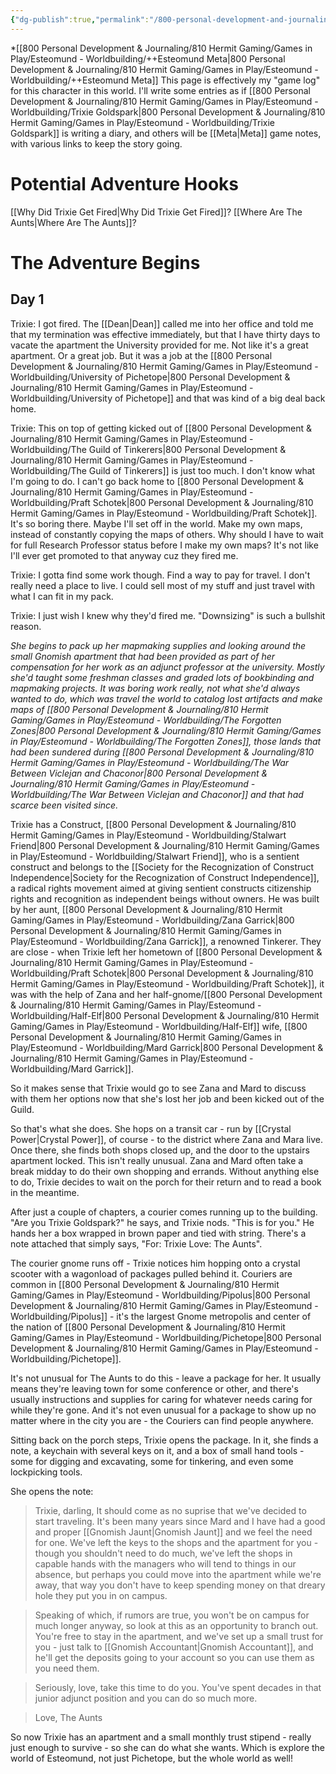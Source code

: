```yaml
---
{"dg-publish":true,"permalink":"/800-personal-development-and-journaling/810-hermit-gaming/games-in-play/esteomund-worldbuilding/play-notes/"}
---
```


*[[800 Personal Development & Journaling/810 Hermit Gaming/Games in Play/Esteomund - Worldbuilding/++Esteomund Meta\|800 Personal Development & Journaling/810 Hermit Gaming/Games in Play/Esteomund - Worldbuilding/++Esteomund Meta]] This page is effectively my "game log" for this character in this world.  I'll write some entries as if [[800 Personal Development & Journaling/810 Hermit Gaming/Games in Play/Esteomund - Worldbuilding/Trixie Goldspark\|800 Personal Development & Journaling/810 Hermit Gaming/Games in Play/Esteomund - Worldbuilding/Trixie Goldspark]] is writing a diary, and others will be [[Meta\|Meta]] game notes, with various links to keep the story going.

# Potential Adventure Hooks
[[Why Did Trixie Get Fired\|Why Did Trixie Get Fired]]?
[[Where Are The Aunts\|Where Are The Aunts]]?


# The Adventure Begins
## Day 1
Trixie:  I got fired.  The [[Dean\|Dean]] called me into her office and told me that my termination was effective immediately, but that I have thirty days to vacate the apartment the University provided for me.  Not like it's a great apartment.  Or a great job.  But it was a job at the [[800 Personal Development & Journaling/810 Hermit Gaming/Games in Play/Esteomund - Worldbuilding/University of Pichetope\|800 Personal Development & Journaling/810 Hermit Gaming/Games in Play/Esteomund - Worldbuilding/University of Pichetope]] and that was kind of a big deal back home.  
	
Trixie: This on top of getting kicked out of [[800 Personal Development & Journaling/810 Hermit Gaming/Games in Play/Esteomund - Worldbuilding/The Guild of Tinkerers\|800 Personal Development & Journaling/810 Hermit Gaming/Games in Play/Esteomund - Worldbuilding/The Guild of Tinkerers]] is just too much.   I don't know what I'm going to do.  I can't go back home to [[800 Personal Development & Journaling/810 Hermit Gaming/Games in Play/Esteomund - Worldbuilding/Praft Schotek\|800 Personal Development & Journaling/810 Hermit Gaming/Games in Play/Esteomund - Worldbuilding/Praft Schotek]].  It's so boring there.  Maybe I'll set off in the world.  Make my own maps, instead of constantly copying the maps of others.  Why should I have to wait for full Research Professor status before I make my own maps?  It's not like I'll ever get promoted to that anyway cuz they fired me.
	
Trixie:  I gotta find some work though.  Find a way to pay for travel.  I don't really need a place to live.  I could sell most of my stuff and just travel with what I can fit in my pack.
	
Trixie:  I just wish I knew why they'd fired me.  "Downsizing" is such a bullshit reason.

*She begins to pack up her mapmaking supplies and looking around the small Gnomish apartment that had been provided as part of her compensation for her work as an adjunct professor at the university.  Mostly she'd taught some freshman classes and graded lots of bookbinding and mapmaking projects.  It was boring work really, not what she'd always wanted to do, which was travel the world to catalog lost artifacts and make maps of [[800 Personal Development & Journaling/810 Hermit Gaming/Games in Play/Esteomund - Worldbuilding/The Forgotten Zones\|800 Personal Development & Journaling/810 Hermit Gaming/Games in Play/Esteomund - Worldbuilding/The Forgotten Zones]], those lands that had been sundered during [[800 Personal Development & Journaling/810 Hermit Gaming/Games in Play/Esteomund - Worldbuilding/The War Between Viclejan and Chaconor\|800 Personal Development & Journaling/810 Hermit Gaming/Games in Play/Esteomund - Worldbuilding/The War Between Viclejan and Chaconor]] and that had scarce been visited since.*

Trixie has a Construct, [[800 Personal Development & Journaling/810 Hermit Gaming/Games in Play/Esteomund - Worldbuilding/Stalwart Friend\|800 Personal Development & Journaling/810 Hermit Gaming/Games in Play/Esteomund - Worldbuilding/Stalwart Friend]], who is a sentient construct and belongs to the [[Society for the Recognization of Construct Independence\|Society for the Recognization of Construct Independence]], a radical rights movement aimed at giving sentient constructs citizenship rights and recognition as independent beings without owners.  He was built by her aunt, [[800 Personal Development & Journaling/810 Hermit Gaming/Games in Play/Esteomund - Worldbuilding/Zana Garrick\|800 Personal Development & Journaling/810 Hermit Gaming/Games in Play/Esteomund - Worldbuilding/Zana Garrick]], a renowned Tinkerer.  They are close - when Trixie left her hometown of [[800 Personal Development & Journaling/810 Hermit Gaming/Games in Play/Esteomund - Worldbuilding/Praft Schotek\|800 Personal Development & Journaling/810 Hermit Gaming/Games in Play/Esteomund - Worldbuilding/Praft Schotek]], it was with the help of Zana and her half-gnome/[[800 Personal Development & Journaling/810 Hermit Gaming/Games in Play/Esteomund - Worldbuilding/Half-Elf\|800 Personal Development & Journaling/810 Hermit Gaming/Games in Play/Esteomund - Worldbuilding/Half-Elf]] wife, [[800 Personal Development & Journaling/810 Hermit Gaming/Games in Play/Esteomund - Worldbuilding/Mard Garrick\|800 Personal Development & Journaling/810 Hermit Gaming/Games in Play/Esteomund - Worldbuilding/Mard Garrick]].

So it makes sense that Trixie would go to see Zana and Mard to discuss with them her options now that she's lost her job and been kicked out of the Guild.

So that's what she does.  She hops on a transit car - run by [[Crystal Power\|Crystal Power]], of course - to the district where Zana and Mara live.  Once there, she finds both shops closed up, and the door to the upstairs apartment locked.  This isn't really unusual.  Zana and Mard often take a break midday to do their own shopping and errands.  Without anything else to do, Trixie decides to wait on the porch for their return and to read a book in the meantime.

After just a couple of chapters, a courier comes running up to the building.  "Are you Trixie Goldspark?" he says, and Trixie nods.  "This is for you."  He hands her a box wrapped in brown paper and tied with string.  There's a note attached that simply says, "For: Trixie  Love:  The Aunts".

The courier gnome runs off - Trixie notices him hopping onto a crystal scooter with a wagonload of packages pulled behind it.  Couriers are common in [[800 Personal Development & Journaling/810 Hermit Gaming/Games in Play/Esteomund - Worldbuilding/Pipolus\|800 Personal Development & Journaling/810 Hermit Gaming/Games in Play/Esteomund - Worldbuilding/Pipolus]] - it's the largest Gnome metropolis and center of the nation of [[800 Personal Development & Journaling/810 Hermit Gaming/Games in Play/Esteomund - Worldbuilding/Pichetope\|800 Personal Development & Journaling/810 Hermit Gaming/Games in Play/Esteomund - Worldbuilding/Pichetope]].

It's not unusual for The Aunts to do this - leave a package for her.  It usually means they're leaving town for some conference or other, and there's usually instructions and supplies for caring for whatever needs caring for while they're gone.  And it's not even unusual for a package to show up no matter where in the city you are - the Couriers can find people anywhere.

Sitting back on the porch steps, Trixie opens the package.  In it, she finds a note, a keychain with several keys on it, and a box of small hand tools - some for digging and excavating, some for tinkering, and even some lockpicking tools.

She opens the note:

> Trixie, darling,
It should come as no suprise that we've decided to start traveling.  It's been many years since Mard and I have had a good and proper [[Gnomish Jaunt\|Gnomish Jaunt]] and we feel the need for one.  We've left the keys to the shops and the apartment for you - though you shouldn't need to do much, we've left the shops in capable hands with the managers who will tend to things in our absence, but perhaps you could move into the apartment while we're away, that way you don't have to keep spending money on that dreary hole they put you in on campus.

> Speaking of which, if rumors are true, you won't be on campus for much longer anyway, so look at this as an opportunity to branch out.  You're free to stay in the apartment, and we've set up a small trust for you - just talk to [[Gnomish Accountant\|Gnomish Accountant]], and he'll get the deposits going to your account so you can use them as you need them.

> Seriously, love, take this time to do you.  You've spent decades in that junior adjunct position and you can do so much more.

> Love, The Aunts

So now Trixie has an apartment and a small monthly trust stipend - really just enough to survive - so she can do what she wants.  Which is explore the world of Esteomund, not just Pichetope, but the whole world as well!







